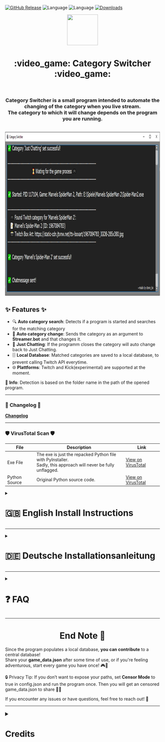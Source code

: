 [![GitHub Release](https://img.shields.io/github/v/release/stevo-ko/Category_Switcher?display_name=tag&label=Latest%20Release&color=1E9111)](https://github.com/stevo-ko/Category_Switcher/releases/latest)
![Language](https://img.shields.io/badge/Language-DE-brightgreen)
![Language](https://img.shields.io/static/v1?label=Language&message=EN&color=1E90FF)
[![Downloads](https://img.shields.io/github/downloads/stevo-ko/Category_Switcher/total)](https://github.com/stevo-ko/Category_Switcher/releases/latest)



<div align="center">
  <img src="https://github.com/stevo-ko/Category_Switcher/blob/main/Release%20EXE/_internal/Assets/icon.ico" width="100" height="100">
  <h1>:video_game: <strong>Category Switcher</strong> :video_game:</h1><br>

  
  <h3>Category Switcher is a small program intended to automate the changing of the category when you live stream.<br>
  The category to which it will change depends on the program you are running.</h3>
  <br>

<img src="https://github.com/stevo-ko/Category_Switcher/blob/main/Readme/Category%20Switcher.png" width="700" height="532">

</div>

<h2>✨ Features ✨</h2>

- :mag: **Auto category search**: Detects if a program is started and searches for the matching category
- :arrows_counterclockwise: **Auto category change**: Sends the category as an argument to **Streamer.bot** and that changes it.
- :speech_balloon: **Just Chatting**: If the programm closes the category will auto change back to Just Chatting.
- :file_cabinet: **Local Database**: Matched categories are saved to a local database, to prevent calling Twitch API everytime.
- :globe_with_meridians: **Plattforms**: Twitch and Kick(experimental) are supported at the moment.

:pencil: **Info**: Detection is based on the folder name in the path of the opened program.

---


### :scroll: **Changelog** :scroll:
[**Changelog**](Changelog.md)

---

### :shield: **VirusTotal Scan** :shield:

| File | Description | Link |
|------|-------------|------|
| Exe File | The exe is just the repacked Python file with PyInstaller. <br>Sadly, this approach will never be fully unflagged. | [View on VirusTotal](https://www.virustotal.com/gui/file/14d24d1d0c131a397f6b2b08cea82bbf3d0709765fe7c6e8a5c27baf9cecdef0/detection) |
| Python Source | Original Python source code. | [View on VirusTotal](https://www.virustotal.com/gui/file/756c7dd59ca302b7436616b2ffcfb689541684d3fad54f08469f75189a0c853f?nocache=1) |


<details>
<summary><h1><strong>🇬🇧 English Install Instructions</strong></h1></summary>

### :rocket: **Installation** :rocket:

- Download the **latest** release.
- Extract **Category_Switcher.zip**
- Import the action to **Streamer.bot** with the import code inside **Category_Switcher.stevo** or using the file itself.
- Go to **Streamer.bot → Servers/Clients → HTTP Server**.
- Ensure the **HTTP server** is enabled and started, you can change port and adress as you like before starting the server.


<div align="center">
<img src="https://github.com/stevo-ko/Category_Switcher/blob/main/Readme/Http%20Server.png" width="1609" height="908">
</div>
<br>

- Change the path to the exe in the Action **Open Category Switcher** , also change the Working Directory to the exe dir.

<div align="center">
<img src="https://github.com/stevo-ko/Category_Switcher/blob/main/Readme/Edit%20Sub%20Action.png" width="400" height="407">
</div>
<br>

- Go to the imported Action "[STEVO] Settingsmenu" right click on the first Trigger and click Test Trigger, or alternative default hotkey CTRL+Y (you can change that)
- Wait a few seconds till the settings menu opens
<div align="center">
<img src="https://github.com/stevo-ko/Category_Switcher/blob/main/Readme/Main%20Settingsmenu.png" width="400" height="500">
</div>
<br>

- Go to Game Root Folders check if the default Paths are sufficient, if not toggle the togglebutton to ON and press Add, you will get an Popup where you can chose a Folder.
- If you made all changes to your liking press the Save button.
- Category Switcher is already running and you can test it out and hopefully be happy with it.
<h2>Done ✅</h2>  


- If there is something wrong check the FAQ down below, writen an Issue here or contact me on the Streamer.bot Server in the thread.


</details>

---

<details>
<summary><h1><strong>🇩🇪 Deutsche Installationsanleitung</strong></h1></summary>
  
### :rocket: **Installation** :rocket:

- Lade das **neueste Release** herunter
- Entpacke **Category_Switcher.zip**.
- Importiere die Action in **Streamer.bot** mithilfe des Import-Codes in **Category_Switcher.stevo** oder über die Datei selbst.   
- Gehe zu **Streamer.bot → Servers/Clients → HTTP Server**. 
- Stelle sicher, dass der **HTTP-Server** aktiviert und gestartet ist. Du kannst den Port und die Adresse nach Belieben ändern, bevor du den Server startest. 

<div align="center">
<img src="https://github.com/stevo-ko/Category_Switcher/blob/main/Readme/Http%20Server.png" width="1609" height="908">
</div>
<br>

- Ändere in der Action **Open Category Switcher** den Pfad zur `.exe` und passe auch das Arbeitsverzeichnis auf den Ordner der `.exe` an.  

<div align="center">
<img src="https://github.com/stevo-ko/Category_Switcher/blob/main/Readme/Edit%20Sub%20Action.png" width="400" height="407">
</div>
<br>

- Gehe zur importierten Action **"[STEVO] Settingsmenu"**, klicke mit Rechtsklick auf den ersten Trigger und wähle **Test Trigger**, oder nutze alternativ das Standard-Hotkey **CTRL+Y** (dies kannst du auch ändern).  
- Warte ein paar Sekunden, bis sich das Einstellungsmenü öffnet.  

<div align="center">
<img src="https://github.com/stevo-ko/Category_Switcher/blob/main/Readme/Main%20Settingsmenu_de.png" width="400" height="500">
</div>
<br>

- Gehe zu **Spiele-Hauptordner** und prüfe, ob die Standard-Pfade ausreichen. Wenn nicht, schalte den Toggle-Button auf **ON** und klicke auf **Hinzufügen**. Es öffnet sich ein Popup, in dem du einen Ordner auswählen kannst.  
- Wenn du alle Änderungen nach deinen Wünschen vorgenommen hast, klicke auf **Speichern**.  
- Der Category Switcher läuft nun bereits – du kannst ihn direkt testen und hoffentlich Freude daran haben.  

<h2>Fertig ✅</h2>  

---

- Falls etwas nicht funktioniert, schau dir die **FAQ** unten an, erstelle ein Issue hier oder kontaktiere mich auf dem **Streamer.bot Server** im Thread.  
 



</details>

---

<details>
<summary><h1><strong>❓ FAQ</strong></h1></summary>

<h2>EN</h2>

<details><summary style="font-size: 1.3em; font-weight: bold;">Q: Do I need admin rights?</summary>
<br>

**A:** Apart from excluding the EXE from your antivirus, admin rights are not required.
</details>

<details><summary style="font-size: 1.3em; font-weight: bold;">Q: How can i get a Game or Program fixed, cause it does not get the right category?</summary>
<br>
<strong>A:</strong>  Please provide the following details: 

- 🎮 **Game name**  
- 📂 **Full path** to the game's `.exe` file  
</details>

<details><summary style="font-size: 1.3em; font-weight: bold;"> Q: How can i manually add a Game or program so it will change the category? </summary>
<br>

**A:** You need to add the game manually in the game_data.json using the following format:



```json
{
    "Game": "Example",
    "Path": "C:\\Example\\Example\\Example.exe",
    "Twitch Category Name": "Example",
    "Twitch Category ID": "123456",
    "Twitch Box Art": "https://static-cdn.jtvnw.net/ttv-boxart/123456_IGDB-285x380.jpg",
    "Kick Category Name": "Example",
    "Kick Category ID": "",
    "Kick Thumbnail": ""
}
```

- **Game** needs to match the Found Name of the Game, please read the Info in the first Post
- **Path** is not needed for the program to work correctly but if wanted write it down
- **Twitch Category Name** , **ID** , **Kick Category Name** and **Kick Category ID** should be fairly self describing, needed are only the Name on both
- **Box Art** is also not needed for the program to work correctly
- Attention If you insert it at the bottom of the json you need to add " , " after the " } " bracket before your game

<strong>It is important to have a double \ between each part of the path for it to be a correct json format</strong>

</details>

<h2>DE</h2>

<details><summary style="font-size: 1.3em; font-weight: bold;">Q: Benötige ich Admin-Rechte?</summary>
<br>

**A:** Abgesehen davon, die EXE von deinem Antivirus auszuschließen, werden keine Admin-Rechte benötigt.
</details>

<details><summary style="font-size: 1.3em; font-weight: bold;">Q: Wie kann ich ein Game oder Programm beheben lassen, wenn es nicht in die richtige Kategorie eingeordnet wird?</summary>
<br>
<strong>A:</strong>  Bitte stelle folgende Details bereit: 

- 🎮 **Game name**  
- 📂 **Full path** zur `.exe`-Datei des Spiels  
</details>

<details><summary style="font-size: 1.3em; font-weight: bold;">Q: Wie kann ich ein Game oder Programm manuell hinzufügen, damit es die Kategorie ändert?</summary>
<br>

**A:** Du musst das Game manuell in die game_data.json eintragen, und zwar im folgenden Format:

```json
{
    "Game": "Example",
    "Path": "C:\\Example\\Example\\Example.exe",
    "Twitch Category Name": "Example",
    "Twitch Category ID": "123456",
    "Twitch Box Art": "https://static-cdn.jtvnw.net/ttv-boxart/123456_IGDB-285x380.jpg",
    "Kick Category Name": "Example",
    "Kick Category ID": "",
    "Kick Thumbnail": ""
}
```


- **Game** muss mit dem Found Name des Games übereinstimmen, bitte dazu die Info im ersten Post lesen
- **Path** wird für die Funktion des Programms nicht benötigt, kann aber eingetragen werden, wenn gewünscht
- **Twitch Category Name** , **ID** , **Kick Category Name** und **Kick Category ID** sind selbsterklärend, benötigt wird aber nur der Name bei beidem
- **Box Art** wird für die Funktion des Programms ebenfalls nicht benötigt
- Achtung: Wenn du den Eintrag am Ende der json einfügst, musst du nach der schließenden " } " Klammer ein " , " setzen, bevor dein Game folgt

<strong>Wichtig ist, dass zwischen jedem Teil des Pfades ein doppelter \ stehen muss, damit es ein korrektes json-Format ist</strong>


</details>

</details>

---


<div align="center">

<h1> <strong>End Note 📝 </strong></h1>
</div>

Since the program populates a local database, **you can contribute** to a central database!  
Share your **game_data.json** after some time of use, or if you're feeling adventurous, start every game you have once! 🎮💾

🔒 Privacy Tip: If you don’t want to expose your paths, set **Censor Mode** to true in config.json and run the program once. Then you will get an censored game_data.json to share 🔧✨

If you encounter any issues or have questions, feel free to reach out! 🚀  

---

<details><summary style="font-size: 1.3em; font-weight: bold;"><h2>Credits</h2></summary>

Base GUI Code from [MustachedManiac](https://mustachedmaniac.com/)
<br>
Icons from [Icons8](https://icons8.com/)
</details>
